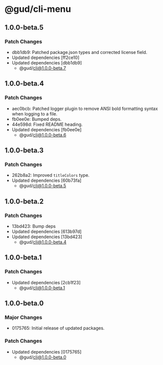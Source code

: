 # @gud/cli-menu

## 1.0.0-beta.5

### Patch Changes

- dbb1db9: Patched package.json types and corrected license field.
- Updated dependencies [ff2ce10]
- Updated dependencies [dbb1db9]
  - @gud/cli@1.0.0-beta.7

## 1.0.0-beta.4

### Patch Changes

- aec0bcb: Patched logger plugin to remove ANSI bold formatting syntax when logging to a file.
- fb0ee0e: Bumped deps.
- 44e598d: Fixed README heading.
- Updated dependencies [fb0ee0e]
  - @gud/cli@1.0.0-beta.6

## 1.0.0-beta.3

### Patch Changes

- 262b8a2: Improved `titleColors` type.
- Updated dependencies [60b73fa]
  - @gud/cli@1.0.0-beta.5

## 1.0.0-beta.2

### Patch Changes

- 13bd423: Bump deps
- Updated dependencies [613b97d]
- Updated dependencies [13bd423]
  - @gud/cli@1.0.0-beta.4

## 1.0.0-beta.1

### Patch Changes

- Updated dependencies [2cb1f23]
  - @gud/cli@1.0.0-beta.1

## 1.0.0-beta.0

### Major Changes

- 0175765: Initial release of updated packages.

### Patch Changes

- Updated dependencies [0175765]
  - @gud/cli@1.0.0-beta.0
